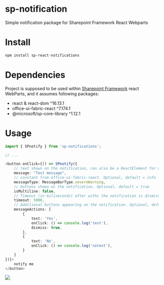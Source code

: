 # sp-notification
Simple notification package for Sharepoint Framework React Webparts

# Install

```bash
npm install sp-react-notifications
```

# Dependencies

Project is supposed to be used within [Sharepoint Framework](https://docs.microsoft.com/en-us/sharepoint/dev/spfx/sharepoint-framework-overview) react WebParts, and it assumes following packages:

* react & react-dom ^16.13.1
* office-ui-fabric-react ^7.174.1
* @microsoft/sp-core-library ^1.12.1

# Usage

```typescript
import { SPnotify } from 'sp-notifications';

// ...

<button onClick={() => SPnotify({
    // text shown on the notification, can also be a ReactElement for more sophisticated notifications
    message: "Test message",
    // constant from office-ui-fabric-react. Optional, default = info
    messageType: MessageBarType.severeWarning, 
    // buttons shown on the notification. Optional, default = true
    isMultiline: false,
    // Timeout (in miliseconds) after withc the notification is dismissed. Optional, default = 5000
    timeout: 5000,
    // Additional buttons appearing on the notification. Optional, default []
    messageActions: [ 
        {
            text: 'Yes',
            onClick: () => console.log('text'),
            dismiss: true,
        },
        {
            text: 'No',
            onClick: () => console.log('notext'),
        }
    ]
})}>
    notify me
</button>
```

<img src="https://github.com/AndreiD049/sp-react-notifications/blob/main/assets/sample.gif?raw=true">